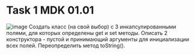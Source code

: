 # Task 1  MDK 01.01
![image](https://user-images.githubusercontent.com/113889092/213925886-f82667f0-5472-48d8-baf7-e8ef723ee6de.png)
Создать класс (на свой выбор) с 3 инкапсулированными полями, для которых определены get и set методы. Описать 2 конструктора - пустой и принимающий аргументы для инициализации всех полей. Переопределить метод toString(). 
